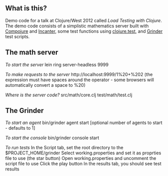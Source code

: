 ## What is this?
Demo code for a talk at Clojure/West 2012 called <i>Load Testing with Clojure</i>. The demo code consists of a simplistic mathematics server built with [Compojure](https://github.com/weavejester/compojure) and [Incanter](http://incanter.org/), some test functions using [clojure.test](http://richhickey.github.com/clojure/clojure.test-api.html), and [Grinder](http://grinder.sourceforge.net/) test scripts.

## The math server
<i>To start the server</i>
lein ring server-headless 9999

<i>To make requests to the server</i>
http://localhost:9999/1%20+%202
(the expression must have spaces around the operator - some browsers will automatically convert a space to %20)

<i>Where is the server code?</i>
src/math/core.clj
test/math/test.clj

## The Grinder
<i>To start an agent</i>
bin/grinder agent start [optional number of agents to start - defaults to 1]

<i>To start the console</i>
bin/grinder console start

<i>To run tests</i>
In the Script tab, set the root directory to the $PROJECT_HOME/grinder
Select working.properties and set it as proprties file to use (the star button)
Open working.properties and uncomment the script file to use
Click the play button
In the results tab, you should see test results

